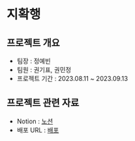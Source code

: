 # 지확행

## 프로젝트 개요

- 팀장 : 정예빈
- 팀원 : 권기표, 권민정
- 프로젝트 기간 : 2023.08.11 ~ 2023.09.13

## 프로젝트 관련 자료

- Notion : [노션](https:)
- 배포 URL : [배포](https:)